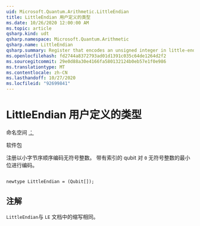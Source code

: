 ```yaml
---
uid: Microsoft.Quantum.Arithmetic.LittleEndian
title: LittleEndian 用户定义的类型
ms.date: 10/26/2020 12:00:00 AM
ms.topic: article
qsharp.kind: udt
qsharp.namespace: Microsoft.Quantum.Arithmetic
qsharp.name: LittleEndian
qsharp.summary: Register that encodes an unsigned integer in little-endian order. The qubit with index `0` encodes the lowest bit of an unsigned integer.
ms.openlocfilehash: fd2744a8372793ad01d1391c035c64de1264d2f2
ms.sourcegitcommit: 29e0d88a30e4166fa580132124b0eb57e1f0e986
ms.translationtype: MT
ms.contentlocale: zh-CN
ms.lasthandoff: 10/27/2020
ms.locfileid: "92699841"
---
```

# <a name="littleendian-user-defined-type"></a>LittleEndian 用户定义的类型

命名空间 [：](xref:Microsoft.Quantum.Arithmetic)

软件包 [](https://nuget.org/packages/)


注册以小字节序顺序编码无符号整数。 带有索引的 qubit 对 `0` 无符号整数的最小位进行编码。

```qsharp

newtype LittleEndian = (Qubit[]);
```



## <a name="remarks"></a>注解

`LittleEndian`与 `LE` 文档中的缩写相同。